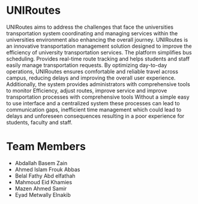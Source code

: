 # UNIRoutes

UNIRoutes aims to address the challenges that face the universities transportation
system coordinating and managing services within the universities environment
also enhancing the overall journey.
UNIRoutes is an innovative transportation management solution designed to
improve the efficiency of university transportation services. The platform simplifies
bus scheduling. Provides real-time route tracking and helps students and staff
easily manage transportation requests. By optimizing day-to-day operations,
UNIRoutes ensures comfortable and reliable travel across campus, reducing delays
and improving the overall user experience. Additionally, the system provides
administrators with comprehensive tools to monitor Efficiency, adjust routes,
improve service and improve transportation processes with comprehensive tools
Without a simple easy to use interface and a centralized system these processes
can lead to communication gaps, inefficient time management which could lead to
delays and unforeseen consequences resulting in a poor experience for students,
faculty and staff.




# Team Members

* Abdallah Basem Zain
* Ahmed Islam Frouk Abbas 
* Belal Fathy Abd elfathah
* Mahmoud Eid Khamies
* Mazen Ahmed Samir
* Eyad Metwally Elnakib
